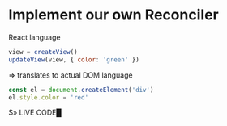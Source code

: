 # Implement our own Reconciler

React language

```js
view = createView()
updateView(view, { color: 'green' })
```

=> translates to actual DOM language

```js
const el = document.createElement('div')
el.style.color = 'red'
```

<div v-click="1" class="terminal">
<div class="prompt">$» LIVE CODE<span class="blinking">█</span></div>
</div>
